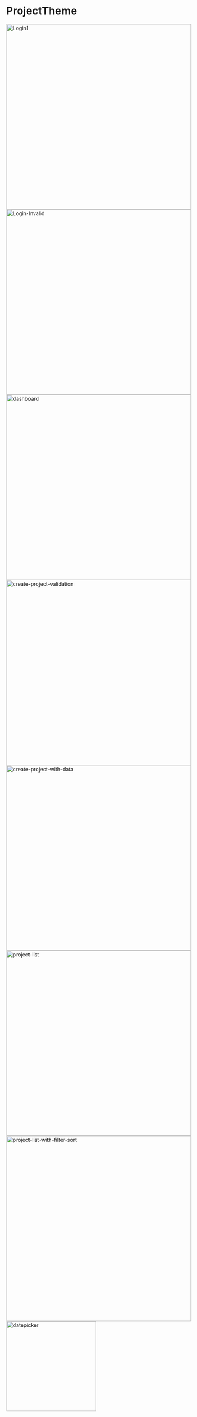 # ProjectTheme

<img width="500" alt="Login1" src="https://github.com/tanvee96/ProjectTheme/assets/81688698/1ba1d059-4cd8-4695-bfb6-7db03aa2624b">

<img width="500" alt="Login-Invalid" src="https://github.com/tanvee96/ProjectTheme/assets/81688698/7414dc6a-ad0f-4d54-ac61-2b523afabe92">

<img width="500" alt="dashboard" src="https://github.com/tanvee96/ProjectTheme/assets/81688698/1d73bba3-34e8-459a-a86c-bdedeac79d9f">

<img width="500" alt="create-project-validation" src="https://github.com/tanvee96/ProjectTheme/assets/81688698/51399ee8-4f0b-48fb-afd0-123cdb7b2fbc">

<img width="500" alt="create-project-with-data" src="https://github.com/tanvee96/ProjectTheme/assets/81688698/ce10bae4-e0d6-4f45-8f3d-c4de94048654">

<img width="500" alt="project-list" src="https://github.com/tanvee96/ProjectTheme/assets/81688698/c8c3f601-472a-43f7-8020-57d6ddc81d06">

<img width="500" alt="project-list-with-filter-sort" src="https://github.com/tanvee96/ProjectTheme/assets/81688698/04ae6a21-1acc-4630-a0ba-ab8b7c260071">

<img width="243" alt="datepicker" src="https://github.com/tanvee96/ProjectTheme/assets/81688698/5406e20f-fc57-4077-a033-9b0bd94fb289">
